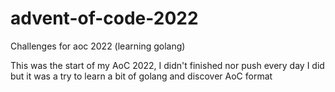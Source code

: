 # advent-of-code-2022
Challenges for aoc 2022 (learning golang)

This was the start of my AoC 2022, I didn't finished nor push every day I did but it was a try to learn a bit of golang and discover AoC format
